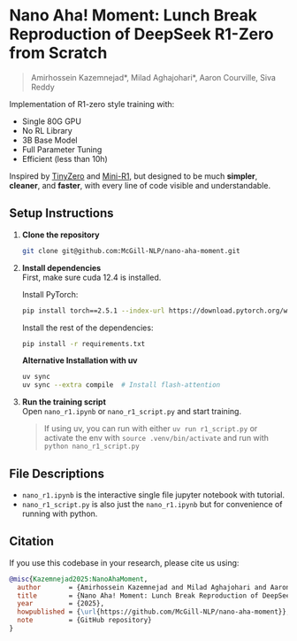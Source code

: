 # Nano Aha! Moment: Lunch Break Reproduction of DeepSeek R1-Zero from Scratch  
> Amirhossein Kazemnejad*, Milad Aghajohari*, Aaron Courville, Siva Reddy

Implementation of R1-zero style training with:

- Single 80G GPU
- No RL Library 
- 3B Base Model 
- Full Parameter Tuning 
- Efficient (less than 10h)

Inspired by [TinyZero](https://github.com/Jiayi-Pan/TinyZero) and [Mini-R1](https://www.philschmid.de/mini-deepseek-r1), but designed to be much **simpler**, **cleaner**, and **faster**, with every line of code visible and understandable.

## Setup Instructions

1. **Clone the repository**  
   ```bash
   git clone git@github.com:McGill-NLP/nano-aha-moment.git
   ```

2. **Install dependencies**  
   First, make sure cuda 12.4 is installed.
   
   Install PyTorch:
   ```bash
   pip install torch==2.5.1 --index-url https://download.pytorch.org/whl/cu124
   ```
   
   Install the rest of the dependencies:
   ```bash
   pip install -r requirements.txt
   ```

   **Alternative Installation with uv**  
   ```bash
   uv sync
   uv sync --extra compile  # Install flash-attention
   ```

3. **Run the training script**  
   Open `nano_r1.ipynb` or `nano_r1_script.py` and start training.

   > If using uv, you can run with either `uv run r1_script.py` or activate the env with `source .venv/bin/activate` and run with `python nano_r1_script.py`

## File Descriptions
- `nano_r1.ipynb` is the interactive single file jupyter notebook with tutorial.
- `nano_r1_script.py` is also just the `nano_r1.ipynb` but for convenience of running with python.

## Citation
If you use this codebase in your research, please cite us using:

```bibtex
@misc{Kazemnejad2025:NanoAhaMoment,
  author       = {Amirhossein Kazemnejad and Milad Aghajohari and Aaron Courville and Siva Reddy},
  title        = {Nano Aha! Moment: Lunch Break Reproduction of DeepSeek R1-Zero from Scratch},
  year         = {2025},
  howpublished = {\url{https://github.com/McGill-NLP/nano-aha-moment}},
  note         = {GitHub repository}
}
```